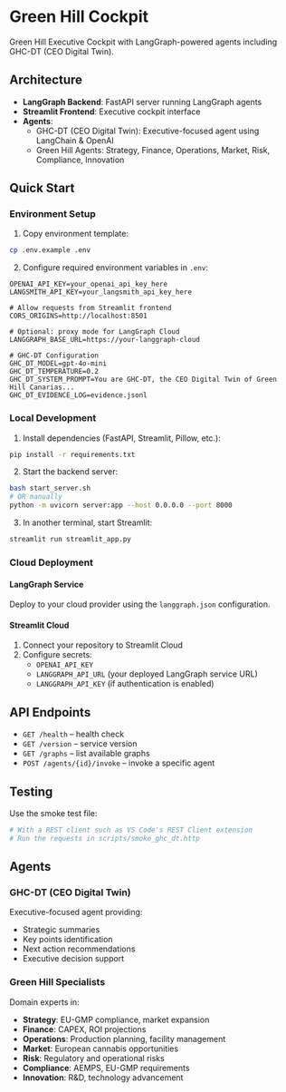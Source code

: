 # Green Hill Cockpit

Green Hill Executive Cockpit with LangGraph-powered agents including GHC-DT (CEO Digital Twin).

## Architecture

- **LangGraph Backend**: FastAPI server running LangGraph agents
- **Streamlit Frontend**: Executive cockpit interface
- **Agents**:
  - GHC-DT (CEO Digital Twin): Executive-focused agent using LangChain & OpenAI
  - Green Hill Agents: Strategy, Finance, Operations, Market, Risk, Compliance, Innovation

## Quick Start

### Environment Setup

1. Copy environment template:

```bash
cp .env.example .env
```

2. Configure required environment variables in `.env`:

```env
OPENAI_API_KEY=your_openai_api_key_here
LANGSMITH_API_KEY=your_langsmith_api_key_here

# Allow requests from Streamlit frontend
CORS_ORIGINS=http://localhost:8501

# Optional: proxy mode for LangGraph Cloud
LANGGRAPH_BASE_URL=https://your-langgraph-cloud

# GHC-DT Configuration
GHC_DT_MODEL=gpt-4o-mini
GHC_DT_TEMPERATURE=0.2
GHC_DT_SYSTEM_PROMPT=You are GHC-DT, the CEO Digital Twin of Green Hill Canarias...
GHC_DT_EVIDENCE_LOG=evidence.jsonl
```

### Local Development

1. Install dependencies (FastAPI, Streamlit, Pillow, etc.):
```bash
pip install -r requirements.txt
```

2. Start the backend server:

```bash
bash start_server.sh
# OR manually
python -m uvicorn server:app --host 0.0.0.0 --port 8000
```

3. In another terminal, start Streamlit:
```bash
streamlit run streamlit_app.py
```

### Cloud Deployment

#### LangGraph Service
Deploy to your cloud provider using the `langgraph.json` configuration.

#### Streamlit Cloud
1. Connect your repository to Streamlit Cloud
2. Configure secrets:
   - `OPENAI_API_KEY`
   - `LANGGRAPH_API_URL` (your deployed LangGraph service URL)
   - `LANGGRAPH_API_KEY` (if authentication is enabled)

## API Endpoints

- `GET /health` – health check
- `GET /version` – service version
- `GET /graphs` – list available graphs
- `POST /agents/{id}/invoke` – invoke a specific agent

## Testing

Use the smoke test file:

```bash
# With a REST client such as VS Code's REST Client extension
# Run the requests in scripts/smoke_ghc_dt.http
```

## Agents

### GHC-DT (CEO Digital Twin)
Executive-focused agent providing:
- Strategic summaries
- Key points identification  
- Next action recommendations
- Executive decision support

### Green Hill Specialists
Domain experts in:
- **Strategy**: EU-GMP compliance, market expansion
- **Finance**: CAPEX, ROI projections
- **Operations**: Production planning, facility management
- **Market**: European cannabis opportunities
- **Risk**: Regulatory and operational risks
- **Compliance**: AEMPS, EU-GMP requirements
- **Innovation**: R&D, technology advancement